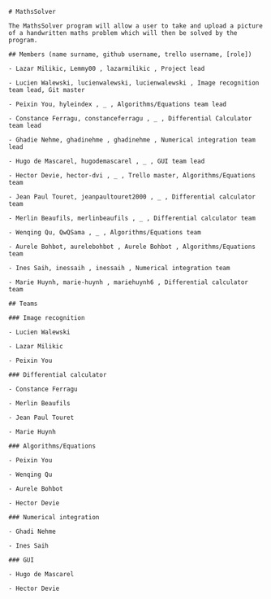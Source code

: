     # MathsSolver

    The MathsSolver program will allow a user to take and upload a picture
    of a handwritten maths problem which will then be solved by the
    program.

    ## Members (name surname, github username, trello username, [role])

    - Lazar Milikic, Lemmy00 , lazarmilikic , Project lead

    - Lucien Walewski, lucienwalewski, lucienwalewski , Image recognition team lead, Git master

    - Peixin You, hyleindex , _ , Algorithms/Equations team lead

    - Constance Ferragu, constanceferragu , _ , Differential Calculator team lead

    - Ghadie Nehme, ghadinehme , ghadinehme , Numerical integration team lead

    - Hugo de Mascarel, hugodemascarel , _ , GUI team lead

    - Hector Devie, hector-dvi , _ , Trello master, Algorithms/Equations team

    - Jean Paul Touret, jeanpaultouret2000 , _ , Differential calculator team

    - Merlin Beaufils, merlinbeaufils , _ , Differential calculator team

    - Wenqing Qu, QwQSama , _ , Algorithms/Equations team

    - Aurele Bohbot, aurelebohbot , Aurele Bohbot , Algorithms/Equations team

    - Ines Saih, inessaih , inessaih , Numerical integration team

    - Marie Huynh, marie-huynh , mariehuynh6 , Differential calculator team

    ## Teams

    ### Image recognition

    - Lucien Walewski

    - Lazar Milikic

    - Peixin You

    ### Differential calculator

    - Constance Ferragu

    - Merlin Beaufils

    - Jean Paul Touret

    - Marie Huynh

    ### Algorithms/Equations

    - Peixin You

    - Wenqing Qu

    - Aurele Bohbot 

    - Hector Devie

    ### Numerical integration

    - Ghadi Nehme

    - Ines Saih
    
    ### GUI

    - Hugo de Mascarel

    - Hector Devie
